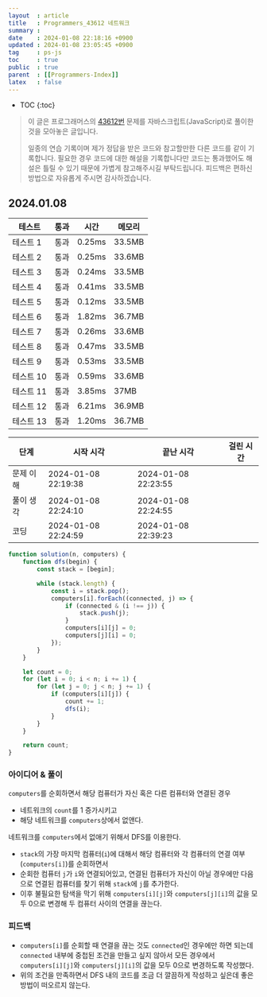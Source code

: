 ```yaml
---
layout  : article
title   : Programmers_43612 네트워크
summary : 
date    : 2024-01-08 22:18:16 +0900
updated : 2024-01-08 23:05:45 +0900
tag     : ps-js
toc     : true
public  : true
parent  : [[Programmers-Index]]
latex   : false
---
```

* TOC
{:toc}

> 이 글은 프로그래머스의 [43612번](https://programmers.co.kr/learn/courses/30/lessons/43612) 문제를 자바스크립트(JavaScript)로 풀이한 것을 모아놓은 글입니다.
>
> 일종의 연습 기록이며 제가 정답을 받은 코드와 참고할만한 다른 코드를 같이 기록합니다. 필요한 경우 코드에 대한 해설을 기록합니다만 코드는 통과했어도 해설은 틀릴 수 있기 때문에 가볍게 참고해주시길 부탁드립니다. 피드백은 편하신 방법으로 자유롭게 주시면 감사하겠습니다.

## 2024.01.08

| 테스트    | 통과 | 시간   | 메모리 |
| --------- | ---- | ------ | ------ |
| 테스트 1  | 통과 | 0.25ms | 33.5MB |
| 테스트 2  | 통과 | 0.25ms | 33.6MB |
| 테스트 3  | 통과 | 0.24ms | 33.5MB |
| 테스트 4  | 통과 | 0.41ms | 33.5MB |
| 테스트 5  | 통과 | 0.12ms | 33.5MB |
| 테스트 6  | 통과 | 1.82ms | 36.7MB |
| 테스트 7  | 통과 | 0.26ms | 33.6MB |
| 테스트 8  | 통과 | 0.47ms | 33.5MB |
| 테스트 9  | 통과 | 0.53ms | 33.5MB |
| 테스트 10 | 통과 | 0.59ms | 33.6MB |
| 테스트 11 | 통과 | 3.85ms | 37MB   |
| 테스트 12 | 통과 | 6.21ms | 36.9MB |
| 테스트 13 | 통과 | 1.20ms | 36.7MB |

| 단계      | 시작 시각           | 끝난 시각           | 걸린 시간 |
| --------- | ------------------- | ------------------- | --------- |
| 문제 이해 | 2024-01-08 22:19:38 | 2024-01-08 22:23:55 |           |
| 풀이 생각 | 2024-01-08 22:24:10 | 2024-01-08 22:24:55 |           |
| 코딩      | 2024-01-08 22:24:59 | 2024-01-08 22:39:23 |           |

```js
function solution(n, computers) {
    function dfs(begin) {
        const stack = [begin];

        while (stack.length) {
            const i = stack.pop();
            computers[i].forEach((connected, j) => {
                if (connected & (i !== j)) {
                    stack.push(j);
                }
                computers[i][j] = 0;
                computers[j][i] = 0;
            });
        }
    }

    let count = 0;
    for (let i = 0; i < n; i += 1) {
        for (let j = 0; j < n; j += 1) {
            if (computers[i][j]) {
                count += 1;
                dfs(i);
            }
        }
    }

    return count;
}
```

### 아이디어 & 풀이

`computers`를 순회하면서 해당 컴퓨터가 자신 혹은 다른 컴퓨터와 연결된 경우

* 네트워크의 `count`를 1 증가시키고
* 해당 네트워크를 `computers`상에서 없앤다.

네트워크를 `computers`에서 없애기 위해서 DFS를 이용한다.

* `stack`의 가장 마지막 컴퓨터(`i`)에 대해서 해당 컴퓨터와 각 컴퓨터의 연결 여부(`computers[i]`)를 순회하면서
* 순회한 컴퓨터 `j`가 `i`와 연결되어있고, 연결된 컴퓨터가 자신이 아닐 경우에만 다음으로 연결된 컴퓨터를 찾기 위해 `stack`에 `j`를 추가한다.
* 이후 불필요한 탐색을 막기 위해 `computers[i][j]`와 `computers[j][i]`의 값을 모두 0으로 변경해 두 컴퓨터 사이의 연결을 끊는다.

### 피드백

* `computers[i]`를 순회할 때 연결을 끊는 것도 `connected`인 경우에만 하면 되는데 `connected` 내부에 중첩된 조건을 만들고 싶지 않아서 모든 경우에서 `computers[i][j]`와 `computers[j][i]`의 값을 모두 0으로 변경하도록 작성했다.
* 위의 조건을 만족하면서 DFS 내의 코드를 조금 더 깔끔하게 작성하고 싶은데 좋은 방법이 떠오르지 않는다.
